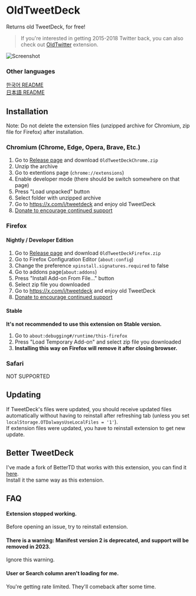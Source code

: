 ﻿# OldTweetDeck

Returns old TweetDeck, for free!

> If you're interested in getting 2015-2018 Twitter back, you can also check out [OldTwitter](https://github.com/dimdenGD/OldTwitter) extension.

![Screenshot](https://lune.dimden.dev/9713d947d56.png)

### Other languages

[한국어 README](docs/README_KO.md)  
[日本語 README](docs/README_JA.md)

## Installation

Note: Do not delete the extension files (unzipped archive for Chromium, zip file for Firefox) after installation.

### Chromium (Chrome, Edge, Opera, Brave, Etc.)

1. Go to [Release page](https://github.com/dimdenGD/OldTweetDeck/releases) and download `OldTweetDeckChrome.zip`
2. Unzip the archive
3. Go to extentions page (`chrome://extensions`)
4. Enable developer mode (there should be switch somewhere on that page)
5. Press "Load unpacked" button
6. Select folder with unzipped archive
7. Go to https://x.com/i/tweetdeck and enjoy old TweetDeck
8. [Donate to encourage continued support](https://www.patreon.com/dimdendev)

### Firefox

#### Nightly / Developer Edition

1. Go to [Release page](https://github.com/dimdenGD/OldTweetDeck/releases) and download `OldTweetDeckFirefox.zip`
2. Go to Firefox Configuration Editor (`about:config`)
3. Change the preference `xpinstall.signatures.required` to false
4. Go to addons page(`about:addons`)
5. Press "Install Add-on From File..." button
6. Select zip file you downloaded
7. Go to https://x.com/i/tweetdeck and enjoy old TweetDeck
8. [Donate to encourage continued support](https://www.patreon.com/dimdendev)

#### Stable

**It's not recommended to use this extension on Stable version.**

1. Go to `about:debugging#/runtime/this-firefox`
2. Press "Load Temporary Add-on" and select zip file you downloaded
3. **Installing this way on Firefox will remove it after closing browser.**

### Safari

NOT SUPPORTED

## Updating

If TweetDeck's files were updated, you should receive updated files automatically without having to reinstall after refreshing tab (unless you set `localStorage.OTDalwaysUseLocalFiles = '1'`).  
If extension files were updated, you have to reinstall extension to get new update.

## Better TweetDeck

I've made a fork of BetterTD that works with this extension, you can find it [here](https://github.com/dimdenGD/BetterTweetDeck/releases).  
Install it the same way as this extension.

## FAQ

#### Extension stopped working.

Before opening an issue, try to reinstall extension.

#### There is a warning: Manifest version 2 is deprecated, and support will be removed in 2023.

Ignore this warning.

#### User or Search column aren't loading for me.

You're getting rate limited. They'll comeback after some time.
